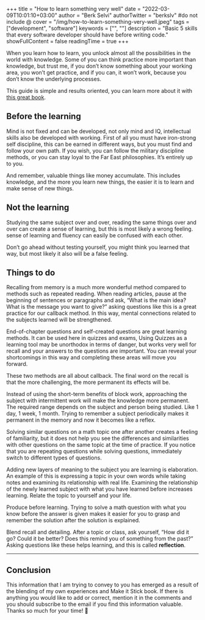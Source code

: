 +++
title = "How to learn something very well"
date = "2022-03-09T10:01:10+03:00"
author = "Berk Selvi"
authorTwitter = "berkslv" #do not include @
cover = "/img/how-to-learn-something-very-well.jpeg"
tags = ["development", "software"]
keywords = ["", ""]
description = "Basic 5 skills that every software developer should have before writing code."
showFullContent = false
readingTime = true
+++

When you learn how to learn, you unlock almost all the possibilities in the world with knowledge. Some of you can think practice more important than knowledge, but trust me, if you don’t know something about your working area, you won’t get practice, and if you can, it won’t work, because you don’t know the underlying processes.

This guide is simple and results oriented, you can learn more about it with [this great book](https://www.goodreads.com/book/show/18770267-make-it-stick).

## Before the learning

Mind is not fixed and can be developed, not only mind and IQ, intellectual skills also be developed with working. First of all you must have iron-strong self discipline, this can be earned in different ways, but you must find and follow your own path. If you wish, you can follow the military discipline methods, or you can stay loyal to the Far East philosophies. It’s entirely up to you.

And remember, valuable things like money accumulate. This includes knowledge, and the more you learn new things, the easier it is to learn and make sense of new things.

## Not the learning

Studying the same subject over and over, reading the same things over and over can create a sense of learning, but this is most likely a wrong feeling. sense of learning and fluency can easily be confused with each other.

Don’t go ahead without testing yourself, you might think you learned that way, but most likely it also will be a false feeling.


## Things to do
Recalling from memory is a much more wonderful method compared to methods such as repeated reading. When reading articles, pause at the beginning of sentences or paragraphs and ask, “What is the main idea? What is the message you want to give?” asking questions like this is a great practice for our callback method. In this way, mental connections related to the subjects learned will be strengthened.

End-of-chapter questions and self-created questions are great learning methods. It can be used here in quizzes and exams, Using Quizzes as a learning tool may be unorthodox in terms of danger, but works very well for recall and your answers to the questions are important. You can reveal your shortcomings in this way and completing these areas will move you forward.

These two methods are all about callback. The final word on the recall is that the more challenging, the more permanent its effects will be.

Instead of using the short-term benefits of block work, approaching the subject with intermittent work will make the knowledge more permanent. The required range depends on the subject and person being studied. Like 1 day, 1 week, 1 month. Trying to remember a subject periodically makes it permanent in the memory and now it becomes like a reflex.

Solving similar questions on a math topic one after another creates a feeling of familiarity, but it does not help you see the differences and similarities with other questions on the same topic at the time of practice. If you notice that you are repeating questions while solving questions, immediately switch to different types of questions.

Adding new layers of meaning to the subject you are learning is elaboration. An example of this is expressing a topic in your own words while taking notes and examining its relationship with real life. Examining the relationship of the newly learned subject with what you have learned before increases learning. Relate the topic to yourself and your life.

Produce before learning. Trying to solve a math question with what you know before the answer is given makes it easier for you to grasp and remember the solution after the solution is explained.

Blend recall and detailing. After a topic or class, ask yourself, “How did it go? Could it be better? Does this remind you of something from the past?” Asking questions like these helps learning, and this is called **reflection**.

---

## Conclusion

This information that I am trying to convey to you has emerged as a result of the blending of my own experiences and Make it Stick book. If there is anything you would like to add or correct, mention it in the comments and you should subscribe to the email if you find this information valuable. Thanks so much for your time! 🥳